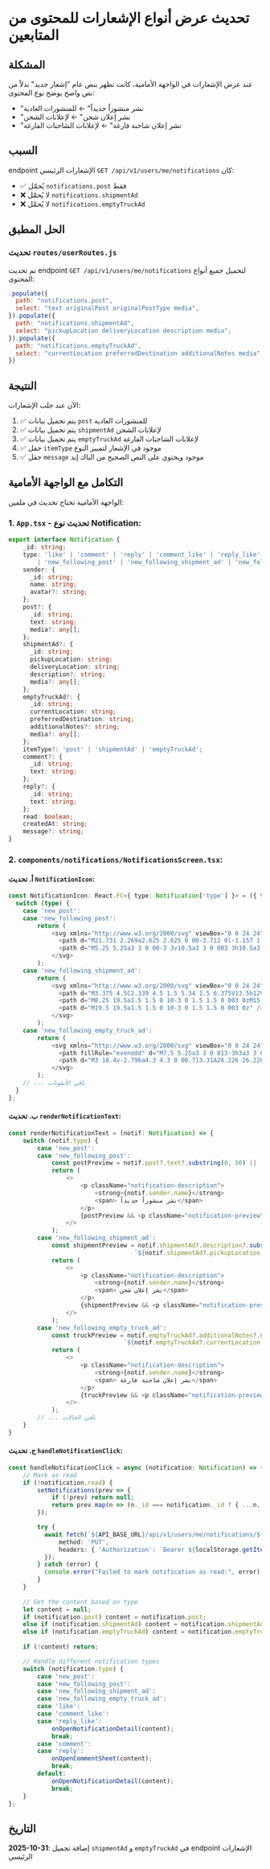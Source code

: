 # تحديث عرض أنواع الإشعارات للمحتوى من المتابعين

## المشكلة

عند عرض الإشعارات في الواجهة الأمامية، كانت تظهر بنص عام "إشعار جديد" بدلاً من نص واضح يوضح نوع المحتوى:
- "نشر منشوراً جديداً" ← للمنشورات العادية
- "نشر إعلان شحن" ← لإعلانات الشحن
- "نشر إعلان شاحنة فارغة" ← لإعلانات الشاحنات الفارغة

## السبب

endpoint الإشعارات الرئيسي `GET /api/v1/users/me/notifications` كان:
- ✅ يُحمّل `notifications.post` فقط
- ❌ لا يُحمّل `notifications.shipmentAd`
- ❌ لا يُحمّل `notifications.emptyTruckAd`

## الحل المطبق

### تحديث `routes/userRoutes.js`

تم تحديث endpoint `GET /api/v1/users/me/notifications` لتحميل جميع أنواع المحتوى:

```javascript
.populate({
  path: "notifications.post",
  select: "text originalPost originalPostType media",
}).populate({
  path: "notifications.shipmentAd",
  select: "pickupLocation deliveryLocation description media",
}).populate({
  path: "notifications.emptyTruckAd",
  select: "currentLocation preferredDestination additionalNotes media",
})
```

## النتيجة

الآن عند جلب الإشعارات:
1. ✅ يتم تحميل بيانات `post` للمنشورات العادية
2. ✅ يتم تحميل بيانات `shipmentAd` لإعلانات الشحن
3. ✅ يتم تحميل بيانات `emptyTruckAd` لإعلانات الشاحنات الفارغة
4. ✅ حقل `itemType` موجود في الإشعار لتمييز النوع
5. ✅ حقل `message` موجود ويحتوي على النص الصحيح من الباك إند

## التكامل مع الواجهة الأمامية

الواجهة الأمامية تحتاج تحديث في ملفين:

### 1. `App.tsx` - تحديث نوع Notification:

```typescript
export interface Notification {
    _id: string;
    type: 'like' | 'comment' | 'reply' | 'comment_like' | 'reply_like' | 'new_post' 
        | 'new_following_post' | 'new_following_shipment_ad' | 'new_following_empty_truck_ad';
    sender: {
      _id: string;
      name: string;
      avatar?: string;
    };
    post?: {
      _id: string;
      text: string;
      media?: any[];
    };
    shipmentAd?: {
      _id: string;
      pickupLocation: string;
      deliveryLocation: string;
      description?: string;
      media?: any[];
    };
    emptyTruckAd?: {
      _id: string;
      currentLocation: string;
      preferredDestination: string;
      additionalNotes?: string;
      media?: any[];
    };
    itemType?: 'post' | 'shipmentAd' | 'emptyTruckAd';
    comment?: {
      _id: string;
      text: string;
    };
    reply?: {
      _id: string;
      text: string;
    };
    read: boolean;
    createdAt: string;
    message?: string;
}
```

### 2. `components/notifications/NotificationsScreen.tsx`:

#### أ. تحديث `NotificationIcon`:

```typescript
const NotificationIcon: React.FC<{ type: Notification['type'] }> = ({ type }) => {
  switch (type) {
    case 'new_post':
    case 'new_following_post':
        return (
            <svg xmlns="http://www.w3.org/2000/svg" viewBox="0 0 24 24" fill="currentColor">
              <path d="M21.731 2.269a2.625 2.625 0 00-3.712 0l-1.157 1.157 3.712 3.712 1.157-1.157a2.625 2.625 0 000-3.712zM19.513 8.199l-3.712-3.712-8.4 8.4a5.25 5.25 0 00-1.32 2.214l-.8 2.685a.75.75 0 00.933.933l2.685-.8a5.25 5.25 0 002.214-1.32l8.4-8.4z" />
              <path d="M5.25 5.25a3 3 0 00-3 3v10.5a3 3 0 003 3h10.5a3 3 0 003-3V13.5a.75.75 0 00-1.5 0v5.25a1.5 1.5 0 01-1.5 1.5H5.25a1.5 1.5 0 01-1.5-1.5V8.25a1.5 1.5 0 011.5-1.5h5.25a.75.75 0 000-1.5H5.25z" />
            </svg>
        );
    case 'new_following_shipment_ad':
        return (
            <svg xmlns="http://www.w3.org/2000/svg" viewBox="0 0 24 24" fill="currentColor">
              <path d="M3.375 4.5C2.339 4.5 1.5 5.34 1.5 6.375V13.5h12V6.375c0-1.036-.84-1.875-1.875-1.875h-8.25zM13.5 15h-12v2.625c0 1.035.84 1.875 1.875 1.875h.375a3 3 0 116 0h3a.75.75 0 00.75-.75V15z" />
              <path d="M8.25 19.5a1.5 1.5 0 10-3 0 1.5 1.5 0 003 0zM15.75 6.75a.75.75 0 00-.75.75v11.25c0 .087.015.17.042.248a3 3 0 015.958.464c.853-.175 1.522-.935 1.464-1.883a18.659 18.659 0 00-3.732-10.104 1.837 1.837 0 00-1.47-.725H15.75z" />
              <path d="M19.5 19.5a1.5 1.5 0 10-3 0 1.5 1.5 0 003 0z" />
            </svg>
        );
    case 'new_following_empty_truck_ad':
        return (
            <svg xmlns="http://www.w3.org/2000/svg" viewBox="0 0 24 24" fill="currentColor">
              <path fillRule="evenodd" d="M7.5 5.25a3 3 0 013-3h3a3 3 0 013 3v.205c.933.085 1.857.197 2.774.334 1.454.218 2.476 1.483 2.476 2.917v3.033c0 1.211-.734 2.352-1.936 2.752A24.726 24.726 0 0112 15.75c-2.73 0-5.357-.442-7.814-1.259-1.202-.4-1.936-1.541-1.936-2.752V8.706c0-1.434 1.022-2.7 2.476-2.917A48.814 48.814 0 017.5 5.455V5.25zm7.5 0v.09a49.488 49.488 0 00-6 0v-.09a1.5 1.5 0 011.5-1.5h3a1.5 1.5 0 011.5 1.5zm-3 8.25a.75.75 0 100-1.5.75.75 0 000 1.5z" clipRule="evenodd" />
              <path d="M3 18.4v-2.796a4.3 4.3 0 00.713.31A26.226 26.226 0 0012 17.25c2.892 0 5.68-.468 8.287-1.335.252-.084.49-.189.713-.311V18.4c0 1.452-1.047 2.728-2.523 2.923-2.12.282-4.282.427-6.477.427a49.19 49.19 0 01-6.477-.427C4.047 21.128 3 19.852 3 18.4z" />
            </svg>
        );
    // ... باقي الأيقونات
  }
};
```

#### ب. تحديث `renderNotificationText`:

```typescript
const renderNotificationText = (notif: Notification) => {
    switch (notif.type) {
        case 'new_post':
        case 'new_following_post':
            const postPreview = notif.post?.text?.substring(0, 50) || '';
            return (
                <>
                    <p className="notification-description">
                        <strong>{notif.sender.name}</strong>
                        <span> نشر منشوراً جديداً</span>
                    </p>
                    {postPreview && <p className="notification-preview">{postPreview}{postPreview.length >= 50 ? '...' : ''}</p>}
                </>
            );
        case 'new_following_shipment_ad':
            const shipmentPreview = notif.shipmentAd?.description?.substring(0, 50) || 
                                   `${notif.shipmentAd?.pickupLocation || ''} → ${notif.shipmentAd?.deliveryLocation || ''}`;
            return (
                <>
                    <p className="notification-description">
                        <strong>{notif.sender.name}</strong>
                        <span> نشر إعلان شحن</span>
                    </p>
                    {shipmentPreview && <p className="notification-preview">{shipmentPreview}</p>}
                </>
            );
        case 'new_following_empty_truck_ad':
            const truckPreview = notif.emptyTruckAd?.additionalNotes?.substring(0, 50) || 
                                `${notif.emptyTruckAd?.currentLocation || ''} → ${notif.emptyTruckAd?.preferredDestination || ''}`;
            return (
                <>
                    <p className="notification-description">
                        <strong>{notif.sender.name}</strong>
                        <span> نشر إعلان شاحنة فارغة</span>
                    </p>
                    {truckPreview && <p className="notification-preview">{truckPreview}</p>}
                </>
            );
        // ... باقي الحالات
    }
}
```

#### ج. تحديث `handleNotificationClick`:

```typescript
const handleNotificationClick = async (notification: Notification) => {
    // Mark as read
    if (!notification.read) {
        setNotifications(prev => {
            if (!prev) return null;
            return prev.map(n => (n._id === notification._id ? { ...n, read: true } : n))
        });

        try {
          await fetch(`${API_BASE_URL}/api/v1/users/me/notifications/${notification._id}/read`, {
              method: 'PUT',
              headers: { 'Authorization': `Bearer ${localStorage.getItem('token')}` }
          });
        } catch (error) {
          console.error("Failed to mark notification as read:", error);
        }
    }
    
    // Get the content based on type
    let content = null;
    if (notification.post) content = notification.post;
    else if (notification.shipmentAd) content = notification.shipmentAd;
    else if (notification.emptyTruckAd) content = notification.emptyTruckAd;
    
    if (!content) return;

    // Handle different notification types
    switch (notification.type) {
        case 'new_post':
        case 'new_following_post':
        case 'new_following_shipment_ad':
        case 'new_following_empty_truck_ad':
        case 'like':
        case 'comment_like':
        case 'reply_like':
            onOpenNotificationDetail(content);
            break;
        case 'comment':
        case 'reply':
            onOpenCommentSheet(content);
            break;
        default:
            onOpenNotificationDetail(content);
            break;
    }
};
```

## التاريخ

**2025-10-31**: إضافة تحميل `shipmentAd` و `emptyTruckAd` في endpoint الإشعارات الرئيسي
